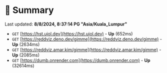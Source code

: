 # 📖 Summary
Last updated: **8/8/2024, 8:37:14 PG "Asia/Kuala_Lumpur"**

- `GET` [https://hst.ujol.dev](https://hst.ujol.dev) - **Up** (652ms)
- `GET` [https://reddviz.deno.dev/gimme](https://reddviz.deno.dev/gimme) - **Up** (2634ms)
- `GET` [https://reddviz.amar.kim/gimme](https://reddviz.amar.kim/gimme) - **Up** (2085ms)
- `GET` [https://dumb.onrender.com](https://dumb.onrender.com) - **Up** (32614ms)
